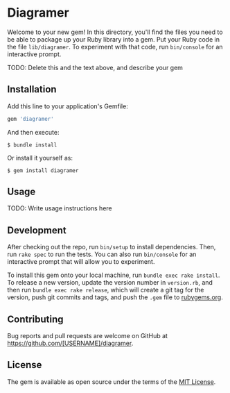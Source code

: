 # Diagramer

Welcome to your new gem! In this directory, you'll find the files you need to be able to package up your Ruby library into a gem. Put your Ruby code in the file `lib/diagramer`. To experiment with that code, run `bin/console` for an interactive prompt.

TODO: Delete this and the text above, and describe your gem

## Installation

Add this line to your application's Gemfile:

```ruby
gem 'diagramer'
```

And then execute:

    $ bundle install

Or install it yourself as:

    $ gem install diagramer

## Usage

TODO: Write usage instructions here

## Development

After checking out the repo, run `bin/setup` to install dependencies. Then, run `rake spec` to run the tests. You can also run `bin/console` for an interactive prompt that will allow you to experiment.

To install this gem onto your local machine, run `bundle exec rake install`. To release a new version, update the version number in `version.rb`, and then run `bundle exec rake release`, which will create a git tag for the version, push git commits and tags, and push the `.gem` file to [rubygems.org](https://rubygems.org).

## Contributing

Bug reports and pull requests are welcome on GitHub at https://github.com/[USERNAME]/diagramer.


## License

The gem is available as open source under the terms of the [MIT License](https://opensource.org/licenses/MIT).
